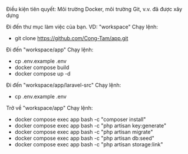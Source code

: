 
Điều kiện tiên quyết: Môi trường Docker, môi trường Git, v.v. đã được xây dựng

Đi đến thư mục làm việc của bạn. VD: "workspace"
Chạy lệnh:
+ git clone https://github.com/Cong-Tam/app.git

Đi đến "workspace/app"
Chạy lệnh:
+ cp .env.example .env
+ docker compose build
+ docker compose up -d

Đi đến "workspace/app/laravel-src"
Chạy lệnh:
+ cp .env.example .env

Trở về "workspace/app"
Chạy lệnh:
+ docker compose exec app bash -c "composer install"
+ docker compose exec app bash -c "php artisan key:generate"
+ docker compose exec app bash -c "php artisan migrate"
+ docker compose exec app bash -c "php artisan db:seed"
+ docker compose exec app bash -c "php artisan storage:link"

